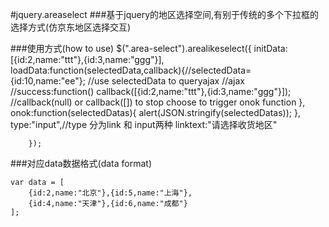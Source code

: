 #jquery.areaselect
###基于jquery的地区选择空间,有别于传统的多个下拉框的选择方式(仿京东地区选择交互)

###使用方式(how to use)
    $(".area-select").arealikeselect({
            initData:[{id:2,name:"ttt"},{id:3,name:"ggg"}],
            loadData:function(selectedData,callback){//selectedData={id:10,name:"ee"};
                //use selectedData to queryajax
                //ajax
                //success:function()
                callback([{id:2,name:"ttt"},{id:3,name:"ggg"}]);
                //callback(null) or callback([]) to stop choose to trigger onok function
            },
            onok:function(selectedDatas){
                alert(JSON.stringify(selectedDatas));
            },
            type:"input",//type 分为link 和 input两种
            linktext:"请选择收货地区"

        });
###对应data数据格式(data format)

    var data = [
		{id:2,name:"北京"},{id:5,name:"上海"},
		{id:4,name:"天津"},{id:6,name:"成都"}
    ];

